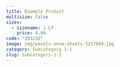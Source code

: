 ```yaml
---
title: Example Product
multisize: false
sizes:
  - sizename: 1 LT
    price: 4.99
code: "353232"
image: img/pexels-anna-shvets-5217899.jpg
category: Subcategory 1-1
slug: Subcategory-1-1
---
```

